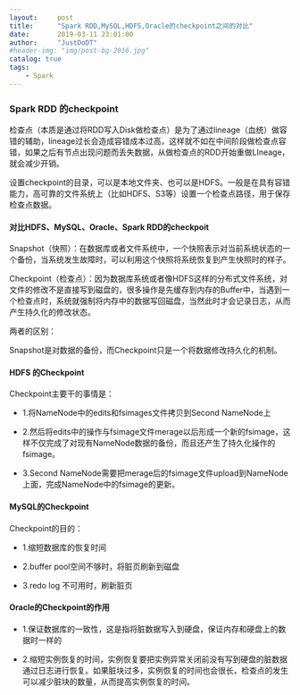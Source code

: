 ```yaml
---
layout:     post
title:      "Spark RDD,MySQL,HDFS,Oracle的checkpoint之间的对比"
date:       2019-03-11 23:01:00
author:     "JustDoDT"
#header-img: "img/post-bg-2016.jpg"
catalog: true
tags:
    - Spark
---
```




### Spark RDD 的checkpoint
检查点（本质是通过将RDD写入Disk做检查点）是为了通过lineage（血统）做容错的辅助，lineage过长会造成容错成本过高，这样就不如在中间阶段做检查点容错，如果之后有节点出现问题而丢失数据，从做检查点的RDD开始重做LIneage，就会减少开销。

设置checkpoint的目录，可以是本地文件夹、也可以是HDFS。一般是在具有容错能力，高可靠的文件系统上（比如HDFS、S3等）设置一个检查点路径，用于保存检查点数据。



#### 对比HDFS、MySQL、Oracle、Spark RDD的checkpoit

Snapshot（快照）：在数据库或者文件系统中，一个快照表示对当前系统状态的一个备份，当系统发生故障时，可以利用这个快照将系统恢复到产生快照时的样子。

Checkpoint（检查点）：因为数据库系统或者像HDFS这样的分布式文件系统，对文件的修改不是直接写到磁盘的，很多操作是先缓存到内存的Buffer中，当遇到一个检查点时，系统就强制将内存中的数据写回磁盘，当然此时才会记录日志，从而产生持久化的修改状态。

两者的区别：

Snapshot是对数据的备份，而Checkpoint只是一个将数据修改持久化的机制。

#### HDFS 的Checkpoint

Checkpoint主要干的事情是：

* 1.将NameNode中的edits和fsimages文件拷贝到Second NameNode上

* 2.然后将edits中的操作与fsimage文件merage以后形成一个新的fsimage，这样不仅完成了对现有NameNode数据的备份，而且还产生了持久化操作的fsimage。

* 3.Second NameNode需要把merage后的fsimage文件upload到NameNode上面，完成NameNode中的fsimage的更新。

#### MySQL的Checkpoint

Checkpoint的目的：

* 1.缩短数据库的恢复时间

* 2.buffer pool空间不够时，将脏页刷新到磁盘

* 3.redo log 不可用时，刷新脏页

#### Oracle的Checkpoint的作用

* 1.保证数据库的一致性，这是指将脏数据写入到硬盘，保证内存和硬盘上的数据时一样的

* 2.缩短实例恢复的时间，实例恢复要把实例异常关闭前没有写到硬盘的脏数据通过日志进行恢复。如果脏块过多，实例恢复的时间也会很长，检查点的发生可以减少脏块的数量，从而提高实例恢复的时间。
